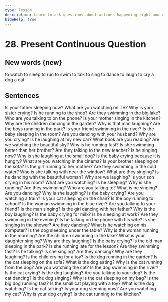```yaml
---
type: lesson
description: Learn to ask questions about actions happening right now using Present Continuous Tense.
hideHelp: true
---
```


# 28. Present Continuous Question

## New words {new}

to watch
to sleep
to run
to swim
to talk
to sing
to dance
to laugh
to cry
a dog
a cat

## Sentences

Is your father sleeping now?
What are you watching on TV?
Why is your sister crying?
Is he running to the shop?
Are they swimming in the big lake?
Who are you talking to on the phone?
Is your mother singing in the kitchen?
Why are the children dancing in the garden?
Why is that man laughing?
Are the boys running in the park?
Is your friend swimming in the river?
Is the baby sleeping in the room?
Are you dancing with your husband?
Why are you crying?
Is he laughing at my new car?
What book are you reading?
Are we watching the beautiful sky?
Why is he running fast?
Is she swimming better than her brother?
Are they talking to the new teacher?
Is he singing now?
Why is she laughing at the small dog?
Is the baby crying because it is hungry?
What are you watching in the cinema?
Is your brother sleeping on the sofa?
Is the girl running to her mother?
Are they swimming in the cold water?
Who is she talking with near the window?
What are they singing?
Is he dancing with the beautiful woman?
Why are we laughing?
Is your son crying in his room?
What are you watching?
Is he sleeping?
Why is she running?
Are they swimming?
Who are you talking to?
What is he singing?
Are you dancing?
Why is she laughing?
Is the baby crying?
Are you watching a train?
Is your cat sleeping on the chair?
Is the boy running to school?
Is the woman swimming in the blue river?
Are you talking to your friend?
Is the man singing?
Is the girl dancing with her father?
Why is the boy laughing?
Is the baby crying for milk?
Is he sleeping at work?
Are they swimming in the evening?
Is he talking on the phone with his wife?
Is she singing in the shower?
Are they dancing?
What is he watching on his computer?
Is the dog sleeping under the table?
Why is the woman running in the morning?
Are the children swimming in the lake?
What is your daughter singing?
Why are they laughing?
Is the baby crying?
Is the old man sleeping in the park?
Is she running late for the lesson?
Are they swimming fast?
Is he talking?
Is she singing?
Are they dancing?
Why are they laughing?
Is the child crying for a toy?
Is the dog running in the garden?
Is the cat sleeping on the sofa?
What is the dog eating?
Why is the cat running from the dog?
Are you watching the cat?
Is the dog swimming in the river?
Is the cat crying?
Is the dog laughing?
Are you talking to your dog?
Is the cat dancing?
Is the dog singing?
Why is the cat sleeping on my bag?
Is the big dog running fast?
Is the small cat playing with a toy?
What is the dog watching?
Is the cat talking?
Is your dog sleeping now?
Are you watching my cat?
Why is your dog crying?
Is the cat running to the kitchen?
